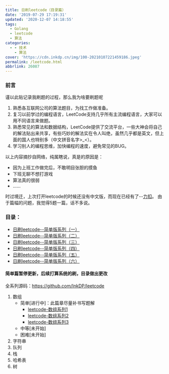 ```yaml
---
title: 日刷leetcode（目录篇）
date: '2019-07-29 17:19:31'
updated: '2020-12-07 14:18:55'
tags:
  - Golang
  - leetcode
  - 算法
categories:
  - - 技术
    - 算法
cover: 'https://cdn.inkdp.cn/img/100-20210107221459186.jpeg'
permalink: /leetcode.html
abbrlink: 26087
---
```

### 前言

谨以此贴记录我刷题的过程，那么我为啥要刷题呢

1. 熟悉各互联网公司的算法题目，为找工作做准备。
2. 复习以前学过的编程语言，LeetCode支持几乎所有主流编程语言，大家可以用不同语言来做题。
3. 熟悉常见的算法和数据结构，LeetCode提供了交流平台，一些大神会将自己的解法贴出来共享，有些巧妙的解法实在令人叫绝，虽然几乎都是英文，但上面的国人也特别多（中文拼音名字>_<）。
4. 学习别人的编程思维，加快编程的速度，避免常见的BUG。

以上内容摘抄自网络，纯属瞎说，真是的原因是：

* 因为上班工作做完后，不敢明目张胆的摸鱼
* 下班无聊不想打游戏
* 算法真的很弱
* ......

时过境迁，上次打开leetcode的时候还没有中文版，而现在已经有了--[力扣](https://leetcode-cn.com/)。
由于篇幅的问题，我觉得5题一篇，话不多说。

### 目录：

* [日刷leetcode--简单版系列（一）](https://inkdp.cn/leetcode1.html)
* [日刷leetcode--简单版系列（二）](https://inkdp.cn/leetcode2.html)
* [日刷leetcode--简单版系列（三）](https://inkdp.cn/leetcode3.html)
* [日刷leetcode--简单版系列（四）](https://inkdp.cn/leetcode4.html)
* [日刷leetcode--简单版系列（五）](https://inkdp.cn/leetcode5.html)
* [日刷leetcode--简单版系列（六）](https://inkdp.cn/leetcode6.html)

#### 简单篇暂停更新，后续打算系统的刷，目录做出更改

全系列源码：https://github.com/InkDP/leetcode

1. 数组
   * 简单[进行中]：此篇章尽量补书写题解
     * [leetcode-数组系列1](https://inkdp.cn/leetcode_array1.html)
     * [leetcode-数组系列2](/skill/algorithm/51727.html)
     * [leetcode-数组系列3](/skill/algorithm/56303.html)
   * 中等[未开始]
   * 困难[未开始]
2. 字符串
3. 队列
4. 栈
5. 哈希表
6. 树
